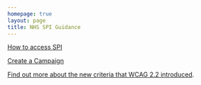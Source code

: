 ```yaml
---
homepage: true
layout: page
title: NHS SPI Guidance
---
```


[How to access SPI](/how-to-access-spi.html)

[Create a Campaign](/create-a-campaign.html)

[Find out more about the new criteria that WCAG 2.2 introduced](https://service-manual.nhs.uk/accessibility/new-criteria-in-wcag-2-2).